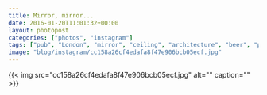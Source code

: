 ```yaml
---
title: Mirror, mirror...
date: 2016-01-20T11:01:32+00:00
layout: photopost
categories: ["photos", "instagram"]
tags: ["pub", "London", "mirror", "ceiling", "architecture", "beer", "people", "reflection"]
image: "blog/instagram/cc158a26cf4edafa8f47e906bcb05ecf.jpg"
---
```


{{< img src="cc158a26cf4edafa8f47e906bcb05ecf.jpg" alt="" caption="" >}}



